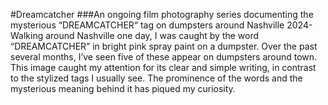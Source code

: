 #Dreamcatcher
###An ongoing film photography series documenting the mysterious “DREAMCATCHER“ tag on dumpsters around Nashville
2024-
Walking around Nashville one day, I was caught by the word “DREAMCATCHER” in bright pink spray paint on a dumpster. Over the past several months, I’ve seen five of these appear on dumpsters around town. This image caught my attention for its clear and simple writing, in contrast to the stylized tags I usually see. The prominence of the words and the mysterious meaning behind it has piqued my curiosity.
